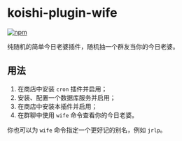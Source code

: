 # koishi-plugin-wife

[![npm](https://img.shields.io/npm/v/koishi-plugin-wife?style=flat-square)](https://www.npmjs.com/package/koishi-plugin-wife)

纯随机的简单今日老婆插件，随机抽一个群友当你的今日老婆。

## 用法

1. 在商店中安装 `cron` 插件并启用；
2. 安装、配置一个数据库服务并启用；
3. 在商店中安装本插件并启用；
4. 在群聊中使用 `wife` 命令查看你的今日老婆。

你也可以为 `wife` 命令指定一个更好记的别名，例如 `jrlp`。
